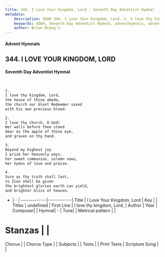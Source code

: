 ```yaml
---
title: 344. I Love Your Kingdom, Lord - Seventh Day Adventist Hymnal
metadata:
    description: SDAH 344. I Love Your Kingdom, Lord. 1. I love thy kingdom, Lord, the house of thine abode, the church our blest Redeemer saved with his own precious blood.
    keywords: SDAH, Seventh Day Adventist Hymnal, adventhymnals, advent hymnals, I Love Your Kingdom, Lord, I love thy kingdom, Lord, 
    author: Brian Onang'o
---
```


#### Advent Hymnals
## 344. I LOVE YOUR KINGDOM, LORD
#### Seventh Day Adventist Hymnal

```txt


1.
I love thy kingdom, Lord,
the house of thine abode,
the church our blest Redeemer saved
with his own precious blood.

2.
I love thy church, O God!
Her walls before thee stand
dear as the apple of thine eye,
and graven on thy hand.

3.
Beyond my highest joy
I prize her heavenly ways,
her sweet communion, solemn vows,
her hymns of love and praise.

4.
Sure as thy truth shall last,
to Zion shall be given
the brightest glories earth can yield,
and brighter bliss of heaven.


```

- |   -  |
-------------|------------|
Title | I Love Your Kingdom, Lord |
Key |  |
Titles | undefined |
First Line | I love thy kingdom, Lord, |
Author | 
Year | 
Composer|  |
Hymnal|  - |
Tune|  |
Metrical pattern | |
# Stanzas |  |
Chorus |  |
Chorus Type |  |
Subjects |  |
Texts |  |
Print Texts | 
Scripture Song |  |
  

